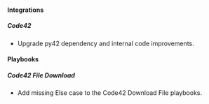 
#### Integrations
##### Code42
- Upgrade py42 dependency and internal code improvements.

#### Playbooks
##### Code42 File Download
- Add missing Else case to the Code42 Download File playbooks.
